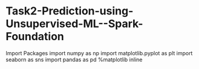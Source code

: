 # Task2-Prediction-using-Unsupervised-ML--Spark-Foundation

Import Packages
import numpy as np import matplotlib.pyplot as plt import seaborn as sns import pandas as pd %matplotlib inline
